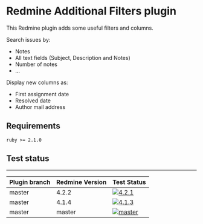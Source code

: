Redmine Additional Filters plugin
======================

This Redmine plugin adds some useful filters and columns.

Search issues by:
- Notes
- All text fields (Subject, Description and Notes)
- Number of notes
- ...

Display new columns as:
- First assignment date
- Resolved date  
- Author mail address


## Requirements

    ruby >= 2.1.0

## Test status
----------

|Plugin branch| Redmine Version   | Test Status      |
|-------------|-------------------|------------------|
|master       | 4.2.2             | [![4.2.1][1]][5] |
|master       | 4.1.4             | [![4.1.3][2]][5] |
|master       | master            | [![master][4]][5]|

[1]: https://github.com/nanego/redmine_additional_filters/actions/workflows/4_2_2.yml/badge.svg
[2]: https://github.com/nanego/redmine_additional_filters/actions/workflows/4_1_4.yml/badge.svg
[4]: https://github.com/nanego/redmine_additional_filters/actions/workflows/master.yml/badge.svg
[5]: https://github.com/nanego/redmine_additional_filters/actions
